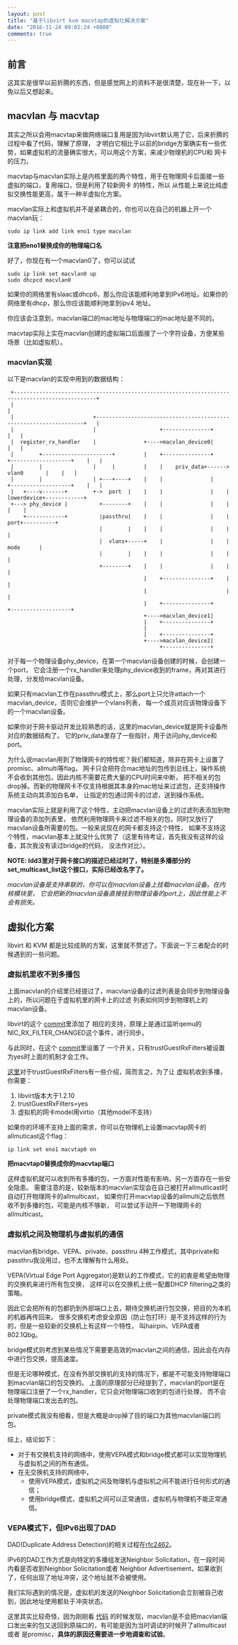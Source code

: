 ```yaml
---
layout: post
title: "基于libvirt kvm macvtap的虚拟化解决方案"
date: "2016-11-24 09:02:24 +0800"
comments: true
---
```


## 前言

这其实是很早以前折腾的东西，但是感觉网上的资料不是很清楚，现在补一下，以免以后又想起来。

## macvlan 与 macvtap

其实之所以会用macvtap来做网络端口复用是因为libvirt默认用了它，后来折腾的过程中看了代码，理解了原理，
才明白它相比于以前的bridge方案确实有一些优势，如果虚拟机的流量确实很大，可以用这个方案，来减少物理机的CPU和
网卡的压力。

macvtap与macvlan实际上是内核里面的两个特性，用于在物理网卡后面接一些虚拟的端口，复用端口，但是利用了较新网卡
的特性，所以 从性能上来说比纯虚拟交换性能更高，属于一种半虚拟化方案。

macvlan实际上和虚拟机并不是紧耦合的，你也可以在自己的机器上开一个macvlan玩：

```
sudo ip link add link eno1 type macvlan
```

__注意把eno1替换成你的物理端口名__

好了，你现在有一个macvlan0了，你可以试试

```
sudo ip link set macvlan0 up
sudo dhcpcd macvlan0
```

如果你的网络里有slaac或dhcp6，那么你应该能顺利地拿到IPv6地址。如果你的网络里有dhcp，那么你应该能顺利地拿到ipv4
地址。

你应该会注意到，macvlan端口的mac地址与物理端口的mac地址是不同的。

macvtap实际上实在macvlan创建的虚拟端口后面接了一个字符设备，方便某些场景（比如虚拟机）。

### macvlan实现

以下是macvlan的实现中用到的数据结构：

```
 +------------------------------------------------------------------------------------------------+
 |                                                                                                |
 |                         +------------------------------------------------------------------+   |
 |                         |                    +---------------+                             |   |
 |  register_rx_handler    |               +---->macvlan_device0|                             |   |
 |        +----------------------+         |    +---------------+    +-------------------+    |   |
 |        |                |     |         |    |    priv_data+------>       vlan0       |    |   |
 |        |                | +---+----+    |    |               |    +-------------------+    |   |
 |   +----v-------+        +->  port  |    |    |               |    |    lowerdevice+------------+
 +---> phy_device |          +--------+    |    |               |    |                   |    |
     +------------+          |passthru|    |    |               |    |         port+----------+
                             |        |    |    |               |    |                   |
                             |  vlans+-----+    |               |    |         mode      |
                             |        |    |    |               |    |                   |
                             +--------+    |    |               |    |                   |
                                           |    +---------------+    |                   |
                                           |                         |                   |
                                           |    +---------------+    +-------------------+
                                           +---->macvlan_device1|
                                           |    +---------------+
                                           |
                                           |    +---------------+
                                           +---->macvlan_device2|
                                                +---------------+
```

对于每一个物理设备phy\_device，在第一个macvlan设备创建的时候，会创建一个port，
它会注册一个rx\_handler来处理phy\_device收到的frame，再对其进行处理，分发给macvlan设备。

如果只有macvlan工作在passthru模式上，那么port上只允许attach一个macvlan\_device，否则它会维护一个vlans列表，
每一个成员对应该物理设备下的一个macvlan设备。

如果你对于网卡驱动开发比较熟悉的话，这里的macvlan\_device就是网卡设备所对应的数据结构了。
它的priv\_data里存了一些指针，用于访问phy\_device和port。

为什么说macvlan用到了物理网卡的特性呢？我们都知道，除非在网卡上设置了promisc、allmulti等flag，
网卡只会把符合mac地址的包传到总线上，操作系统不会收到其他包，因此内核不需要花费大量的CPU时间来中断，
把不相关的包drop掉。而新的物理网卡不仅支持根据其本身的mac地址来过滤包，还支持操作系统主动向其添加白名单，
让指定的包通过网卡的过滤，送到操作系统。

macvlan实际上就是利用了这个特性，主动把macvlan设备上的过滤列表添加到物理设备的添加列表里，
依然利用物理网卡来过滤不相关的包，同时又放行了macvlan设备所需要的包。一般来说现在的网卡都支持这个特性，
如果不支持这个特性，macvlan基本上就没什么优势了（这里有待考证，首先我没有这样的设备，其次我没有读过bridge的代码，
没法作对比）。

__NOTE: ldd3里对于网卡接口的描述已经过时了，特别是多播部分的set\_multicast\_list这个接口，实际已经改名字了。__

_macvlan设备是支持串联的，你可以在macvlan设备上挂载macvlan设备。在内核模块里，
它会把新的macvlan设备直接挂到物理设备的port上，因此性能上不会有损失。_

## 虚拟化方案

libvirt 和 KVM 都是比较成熟的方案，这里就不赘述了。下面说一下三者配合的时候遇到的一些问题。

### 虚拟机里收不到多播包

上面macvlan的介绍里已经提过了，macvlan设备的过滤列表是会同步到物理设备上的，所以问题在于虚拟机里的网卡上的过滤
列表如何同步到物理机上的macvlan设备。

libvirt的这个
[commit](https://libvirt.org/git/?p=libvirt.git;a=commit;h=d70cc1fa7219b347a301e132bb927f41958b372d)里添加了
相应的支持，原理上是通过监听qemu的NIC\_RX\_FILTER\_CHANGED这个事件，进行同步。

与此同时，在这个
[commit](https://libvirt.org/git/?p=libvirt.git;a=commit;h=07450cd42951d5007ab28d8e522f65d948181674)里设置了
一个开关，只有trustGuestRxFilters被设置为yes时上面的机制才会工作。

[这里](https://libvirt.org/formatdomain.html#elementsNICS)对于trustGuestRxFilters有一些介绍，简而言之，为了让
虚拟机收到多播，你需要：

1. libvirt版本大于1.2.10
2. trustGuestRxFilters=yes
3. 虚拟机的网卡model用virtio（其他model不支持）

如果你的环境不支持上面的需求，你可以在物理机上设置macvtap网卡的allmuticast这个flag：

```
ip link set eno1 macvtap0 on
```

__把macvtap0替换成你的macvtap端口__

这样虚拟机就可以收到所有多播的包，一方面对性能有影响，另一方面存在一些安全隐患。
需要注意的是，较新版本的macvlan实现会在自己被打开allmutlicast时自动打开物理网卡的allmulticast，
如果你打开macvtap设备的allmulti之后依然收不到多播的包，可能是内核不够新，
可以尝试手动开一下物理网卡的allmulticast。

### 虚拟机之间及物理机与虚拟机的通信

macvlan有bridge、VEPA、private、passthru 4种工作模式，其中private和passthru我没用过，也不太理解有什么用处。

VEPA(Virtual Edge Port Aggregator)是默认的工作模式，它的初衷是希望由物理的交换机来进行所有包交换，
这样可以在交换机上统一配置DHCP filtering之类的策略。

因此它会把所有的包都扔到外部端口上去，期待交换机进行包交换，把目的为本机的机器再传回来。
很多交换机考虑安全原因（防止包打环）是不支持这样的行为的，但是一些较新的交换机上有这样一个特性，
叫hairpin、VEPA或者802.1Qbg。

bridge模式则考虑到某些情况下需要更高效的macvlan之间的通信，因此会在内存中进行包交换，提高速度。

但是无论哪种模式，在没有外部交换机的支持的情况下，都是不可能支持物理端口到macvlan端口的包交换的。
上面的原理部分已经提到了，macvlan的port是在物理端口注册了一个rx\_handler，它只会对物理端口收到的包进行处理，
而不会处理物理端口发出去的包。

private模式我没有细看，但是大概是drop掉了目的端口为其他macvlan端口的包。

综上，结论如下：

* 对于有交换机支持的网络中，使用VEPA模式和bridge模式都可以实现物理机与虚拟机之间的所有通信。
* 在无交换机支持的网络中，
    - 使用VEPA模式，虚拟机之间及物理机与虚拟机之间不能进行任何形式的通信；
    - 使用bridge模式，虚拟机之间可以正常通信，虚拟机与物理机不能正常通信。

### VEPA模式下，但IPv6出现了DAD

DAD(Duplicate Address Detection)的相关过程在[rfc2462](https://tools.ietf.org/html/rfc2462#section-5.4)。

IPv6的DAD工作方式是向特定的多播组发送Neighbor Solicitation，在一段时间内看是否收到Neighbor Solicitation或者
Neighbor Advertisement，如果收到了，任何出现了地址冲突，这个地址就不会被使用。

我们实际遇到的情况是，虚拟机的发送的Neighbor Solicitation会立刻被自己收到，因此地址使用都处于冲突状态。

这里其实比较奇怪，因为刚刚看
[代码](https://github.com/torvalds/linux/blob/e76d21c40bd6c67fd4e2c1540d77e113df962b4d/drivers/net/macvlan.c#L295)
的时候发现，macvlan是不会把macvlan端口发出来的包又送回到原端口的，有可能是因为当时调试的时候开了allmulticast或者
是promisc，__具体的原因还需要进一步地调查和试验__。
